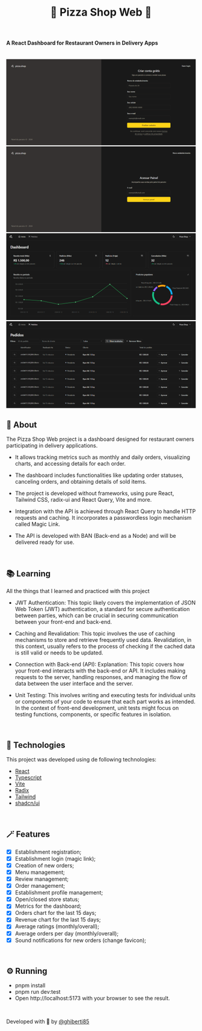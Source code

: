 <h1 align="center">🍕 Pizza Shop Web 🍕</h1>

<br>

#### A React Dashboard for Restaurant Owners in Delivery Apps

<br>

<img src='/public/image-1.png'/>

<br>

<img src='/public/image-2.png'/>

<br>

<img src='/public/image-3.png'/>

<br>

<img src='/public/image-4.png'/>

<br>

## 📄 About

The Pizza Shop Web project is a dashboard designed for restaurant owners participating in delivery applications. 

- It allows tracking metrics such as monthly and daily orders, visualizing charts, and accessing details for each order.

- The dashboard includes functionalities like updating order statuses, canceling orders, and obtaining details of sold items.

- The project is developed without frameworks, using pure React, Tailwind CSS, radix-ui and React Query, Vite and more. 

- Integration with the API is achieved through React Query to handle HTTP requests and caching. It incorporates a passwordless login mechanism called Magic Link.

- The API is developed with BAN (Back-end as a Node) and will be delivered ready for use.

<br>

## 📚 Learning

All the things that I learned and practiced with this project

- JWT Authentication: This topic likely covers the implementation of JSON Web Token (JWT) authentication, a standard for secure authentication between parties, which can be crucial in securing communication between your front-end and back-end.

- Caching and Revalidation: This topic involves the use of caching mechanisms to store and retrieve frequently used data. Revalidation, in this context, usually refers to the process of checking if the cached data is still valid or needs to be updated.

- Connection with Back-end (API): Explanation: This topic covers how your front-end interacts with the back-end or API. It includes making requests to the server, handling responses, and managing the flow of data between the user interface and the server.

- Unit Testing: This involves writing and executing tests for individual units or components of your code to ensure that each part works as intended. In the context of front-end development, unit tests might focus on testing functions, components, or specific features in isolation.

<br>

## 🧪 Technologies

This project was developed using de following technologies:

- [React](https://react.dev/)
- [Typescript](https://www.typescriptlang.org/)
- [Vite](https://vitejs.dev/)
- [Radix](https://www.radix-ui.com/)
- [Tailwind](https://tailwindcss.com/)
- [shadcn/ui](https://ui.shadcn.com/)

<br>

## 🪄 Features

- [X] Establishment registration;
- [X] Establishment login (magic link);
- [X] Creation of new orders;
- [X] Menu management;
- [X] Review management;
- [X] Order management;
- [X] Establishment profile management;
- [X] Open/closed store status;
- [X] Metrics for the dashboard;
- [X] Orders chart for the last 15 days;
- [X] Revenue chart for the last 15 days;
- [X] Average ratings (monthly/overall);
- [X] Average orders per day (monthly/overall);
- [X] Sound notifications for new orders (change favicon);

<br>

## ⚙️ Running

- pnpm install
- pnpm run dev:test
- Open http://localhost:5173 with your browser to see the result.

<br>

Developed with 💚 by [@ghiberti85](https://github.com/ghiberti85)